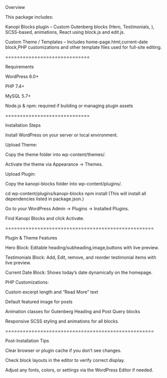 Overview

This package includes:

Kanopi Blocks plugin – Custom Gutenberg blocks (Hero, Testimonials, ), SCSS-based, animations, React using block.js and edit.js.

Custom Theme / Templates – Includes home-page.html,current-date block,PHP customizations and other template files used for full-site editing.


=============================

Requirements

WordPress 6.0+

PHP 7.4+

MySQL 5.7+

Node.js & npm: required if building or managing plugin assets

=============================

Installation Steps

Install WordPress on your server or local environment.

Upload Theme:

Copy the theme folder into wp-content/themes/.

Activate the theme via Appearance → Themes.

Upload Plugin:

Copy the kanopi-blocks folder into wp-content/plugins/.

cd wp-content/plugins/kanopi-blocks
npm install  (This will install all dependencies listed in package.json.) 

Go to your WordPress Admin → Plugins → Installed Plugins.

Find Kanopi Blocks and click Activate.

===================================================


Plugin & Theme Features

Hero Block: Editable heading/subheading,image,buttons with live preview.

Testimonials Block: Add, Edit, remove, and reorder testimonial items with live preview.

Current Date Block: Shows today’s date dynamically on the homepage.


PHP Customizations:

Custom excerpt length and “Read More” text

Default featured image for posts

Animation classes for Gutenberg Heading and Post Query blocks

Responsive SCSS styling and animations for all blocks.


=================================================== 


Post-Installation Tips

Clear browser or plugin cache if you don’t see changes.

Check block layouts in the editor to verify correct display.

Adjust any fonts, colors, or settings via the WordPress Editor if needed.
